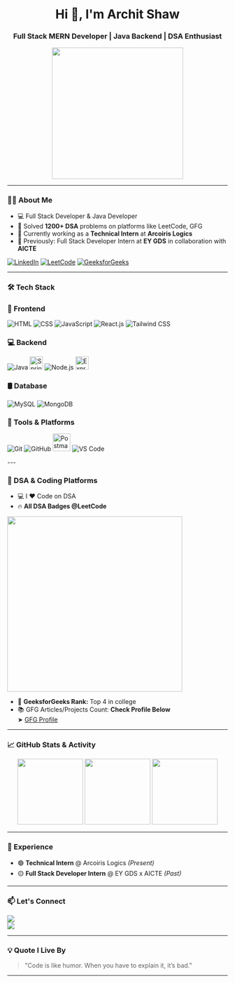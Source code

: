 <h1 align="center">Hi 👋, I'm Archit Shaw</h1>
<h3 align="center">Full Stack MERN Developer | Java Backend | DSA Enthusiast </h3>

<p align="center">
  <img src="https://media.giphy.com/media/qgQUggAC3Pfv687qPC/giphy.gif" width="300" />
</p>

---

### 👨‍💻 About Me

- 💻 Full Stack Developer & Java Developer  
- 🧠 Solved **1200+ DSA** problems on platforms like LeetCode, GFG  
- 🔭 Currently working as a **Technical Intern** at **Arcoiris Logics**  
- 💼 Previously: Full Stack Developer Intern at **EY GDS** in collaboration with **AICTE**  
<p align="left">
  <a href="https://www.linkedin.com/in/archit-shaw-b63bb424b/" target="_blank"><img src="https://img.icons8.com/color/48/linkedin.png" alt="LinkedIn"/></a>
  <a href="https://leetcode.com/u/Archit_Shaw/" target="_blank"><img src="https://img.icons8.com/external-tal-revivo-color-tal-revivo/48/000000/external-level-up-your-coding-skills-and-quickly-land-a-job-logo-color-tal-revivo.png" alt="LeetCode"/></a>
  <a href="https://www.geeksforgeeks.org/user/architshaw/" target="_blank"><img src="https://img.icons8.com/color/48/000000/GeeksforGeeks.png" alt="GeeksforGeeks"/></a>
</p>

---

### 🛠️ Tech Stack

### 🚀 Frontend
<p>
  <img src="https://img.icons8.com/color/48/html-5--v1.png" title="HTML" />
  <img src="https://img.icons8.com/color/48/css3.png" title="CSS" />
  <img src="https://img.icons8.com/color/48/javascript--v1.png" title="JavaScript" />
  <img src="https://img.icons8.com/plasticine/48/react.png" title="React.js" />
  <img src="https://img.icons8.com/fluency/48/tailwind_css.png" title="Tailwind CSS" />
</p>

### 💻 Backend
<p>
  <img src="https://img.icons8.com/color/48/java-coffee-cup-logo--v1.png" title="Java" />
    <img src="https://cdn.jsdelivr.net/gh/devicons/devicon/icons/spring/spring-original.svg" height="30" alt="Spring Boot" />
  <img src="https://img.icons8.com/color/48/nodejs.png" title="Node.js" />
   <img src="https://cdn.jsdelivr.net/gh/devicons/devicon/icons/express/express-original.svg" height="30" alt="Express" />
</p>

### 🛢️ Database
<p>
  <img src="https://img.icons8.com/color/48/mysql-logo.png" title="MySQL" />
  <img src="https://img.icons8.com/color/48/mongodb.png" title="MongoDB" />
</p>

### 🧰 Tools & Platforms
<p>
  <img src="https://img.icons8.com/color/48/git.png" title="Git" />
  <img src="https://img.icons8.com/fluency/48/github.png" title="GitHub" />
  <img src="https://www.vectorlogo.zone/logos/getpostman/getpostman-icon.svg" width="40" title="Postman" />
  <img src="https://img.icons8.com/fluency/48/visual-studio-code-2019.png" title="VS Code" />
</p>
---

### 🧠 DSA & Coding Platforms

- 💻 I ❤️ Code on DSA  
- 🔥 **All DSA Badges @LeetCode**

<p align="left">
  <a href="https://leetcode.com/u/Archit_Shaw/" target="_blank">
    <img src="https://leetcard.jacoblin.cool/Archit_Shaw?theme=dark&font=Baloo+Bhai+2&ext=heatmap" width="400" />
  </a>
</p>

- 🧮 **GeeksforGeeks Rank:** Top 4 in college  
- 📚 GFG Articles/Projects Count: **Check Profile Below**  
  ➤ [GFG Profile](https://www.geeksforgeeks.org/user/architshaw/)

---

### 📈 GitHub Stats & Activity

<p align="center">
  <img src="https://github-readme-stats.vercel.app/api?username=Archit-Shaw&show_icons=true&theme=github_dark&hide=stars&count_private=true" height="150"/>
  <img src="https://github-readme-streak-stats.herokuapp.com/?user=Archit-Shaw&theme=dark" height="150"/>
  <img src="https://github-readme-stats.vercel.app/api/top-langs/?username=Archit-Shaw&layout=compact&theme=github_dark" height="150"/>
</p>

---

### 🧳 Experience

- 🟢 **Technical Intern** @ Arcoiris Logics *(Present)*  
- 🟡 **Full Stack Developer Intern** @ EY GDS x AICTE *(Past)*  

---

### 📫 Let's Connect

<a href="https://www.linkedin.com/in/archit-shaw-b63bb424b/"><img src="https://img.shields.io/badge/LinkedIn-blue?logo=linkedin&logoColor=white"></a>  
<a href="mailto:architshaw.dev@gmail.com"><img src="https://img.shields.io/badge/Gmail-red?logo=gmail&logoColor=white"></a>

---

### 💡 Quote I Live By

> "Code is like humor. When you have to explain it, it’s bad."

---

